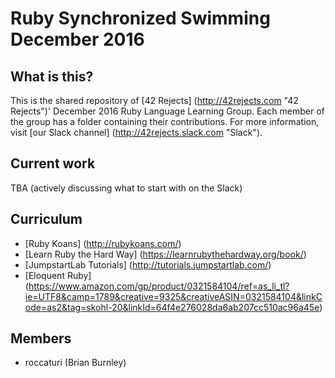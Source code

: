 # Ruby Synchronized Swimming December 2016

## What is this?
This is the shared repository of [42 Rejects] (http://42rejects.com "42 Rejects")' December 2016 Ruby Language Learning Group. Each member of the group has a folder containing their contributions. For more information, visit [our Slack channel] (http://42rejects.slack.com "Slack").

## Current work
TBA (actively discussing what to start with on the Slack)

## Curriculum
* [Ruby Koans] (http://rubykoans.com/)
* [Learn Ruby the Hard Way] (https://learnrubythehardway.org/book/)
* [JumpstartLab Tutorials] (http://tutorials.jumpstartlab.com/)
* [Eloquent Ruby] (https://www.amazon.com/gp/product/0321584104/ref=as_li_tl?ie=UTF8&camp=1789&creative=9325&creativeASIN=0321584104&linkCode=as2&tag=skohl-20&linkId=64f4e276028da6ab207cc510ac96a45e)

## Members
* roccaturi (Brian Burnley)
